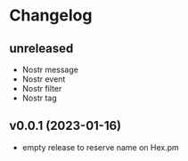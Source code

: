 # Changelog

## unreleased

- Nostr message
- Nostr event
- Nostr filter
- Nostr tag

## v0.0.1 (2023-01-16)

- empty release to reserve name on Hex.pm
